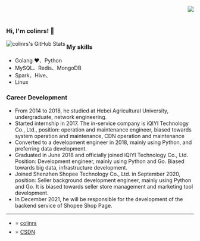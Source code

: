 <p align="center">
  <img align="right" src="https://github-profile-trophy.vercel.app/?username=colinrs&title=MultipleLang,Star,Follower,Commit,Issue" style="max-width:100%;">
  <br><br>
</p>

### Hi, I'm colinrs! 👋

<p align="center">
  <img align="left" src="https://github-readme-stats.vercel.app/api?username=colinrs&show_icons=true" alt="colinrs's GitHub Stats" />
</p>

### My skills

* Golang ❤️、Python
* MySQL、Redis、MongoDB
* Spark、Hive、
* Linux

### Career Development

* From 2014 to 2018, he studied at Hebei Agricultural University, undergraduate, network engineering.
* Started internship in 2017. The in-service company is iQIYI Technology Co., Ltd., position: operation and maintenance engineer, biased towards system operation and maintenance, CDN operation and maintenance
* Converted to a development engineer in 2018, mainly using Python, and preferring data development.
* Graduated in June 2018 and officially joined iQIYI Technology Co., Ltd. Position: Development engineer, mainly using Python and Go. Biased towards big data, infrastructure development.
* Joined Shenzhen Shopee Technology Co., Ltd. in September 2020, position: Seller background development engineer, mainly using Python and Go. It is biased towards seller store management and marketing tool development.
* In December 2021, he will be responsible for the development of the backend service of Shopee Shop Page.

---

* ⭐️ [colinrs](https://github.com/colinrs)
* ⭐️ [CSDN](https://blog.csdn.net/baidu_32452525)
